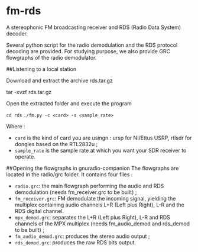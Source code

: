 # fm-rds
A stereophonic FM broadcasting receiver and RDS (Radio Data System) decoder.

Several python script for the radio demodulation and the RDS protocol decoding are provided.
For studying purpose, we also provide GRC flowgraphs of the radio demodulator.

##Listening to a local station

Download and extract the archive rds.tar.gz

tar -xvzf rds.tar.gz

Open the extracted folder and execute the program

`cd rds`
`./fm.py -c <card> -s <sample_rate>`


Where :

* `card` is the kind of card you are usingn : ursp for NI/Ettus USRP, rtlsdr for dongles based on the RTL2832u ;
* `sample_rate` is the sample rate at which you want your SDR receiver to operate.

##Opening the flowgraphs in gnuradio-companion
The flowgraphs are located in the radio/grc folder. It contains four files :

* `radio.grc`: the main flowgraph performing the audio and RDS demodulation (needs fm_receiver.grc to be built) ;
* `fm_receiver.grc`: FM demodulate the incoming signal, yielding the multiplex containing audio channels L+R (Left plus Right), L-R and the RDS digital channel.
* `mpx_demod.grc`: separates the L+R (Left plus Right), L-R and RDS channels of the MPX multiplex (needs fm_audio_demod and rds_demod to be built) ;
* `fm_audio_demod.grc`: produces the stereo audio output ;
* `rds_demod.grc`: produces the raw RDS bits output.


